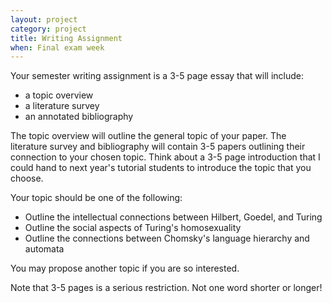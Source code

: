```yaml
---
layout: project
category: project
title: Writing Assignment
when: Final exam week
---
```

Your semester writing assignment is a 3-5 page essay that will include:

* a topic overview
* a literature survey
* an annotated bibliography 

The topic overview will outline the general topic of your paper.  The literature survey and bibliography will contain 3-5 papers outlining their connection to your chosen topic.  Think about a 3-5 page introduction that I could hand to next year's tutorial students to introduce the topic that you choose.

Your topic should be one of the following:

* Outline the intellectual connections between Hilbert, Goedel, and Turing
* Outline the social aspects of Turing's homosexuality
* Outline the connections between Chomsky's language hierarchy and automata

You may propose another topic if you are so interested.

Note that 3-5 pages is a serious restriction.  Not one word shorter or longer!

